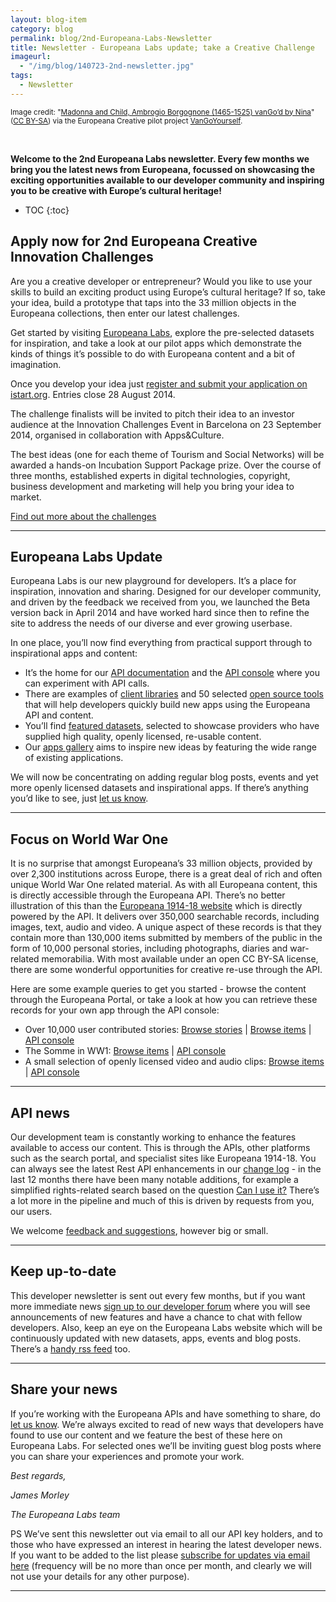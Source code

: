 ```yaml
---
layout: blog-item
category: blog
permalink: blog/2nd-Europeana-Labs-Newsletter
title: Newsletter - Europeana Labs update; take a Creative Challenge
imageurl: 
  - "/img/blog/140723-2nd-newsletter.jpg"
tags: 
  - Newsletter
---
```


<p><small>Image credit: "<a href="http://vangoyourself.com/vango/madonna-and-child-ambrogio-borgognone-1465-1525-vangod-by-nina/" title="Madonna and Child, Ambrogio Borgognone (1465-1525)  vanGo’d by Nina">Madonna and Child, Ambrogio Borgognone (1465-1525)  vanGo’d by Nina</a>" (<a href="http://creativecommons.org/licenses/by-sa/3.0/" title="Creative Commons Attribution Share-Alike 3.0 (CC BY-SA)">CC BY-SA</a>) via the Europeana Creative pilot project <a href="http://vangoyourself.com/">VanGoYourself</a>.</small></p>
<br>

**Welcome to the 2nd Europeana Labs newsletter. Every few months we bring you the latest news from Europeana, focussed on showcasing the exciting opportunities available to our developer community and inspiring you to be creative with Europe’s cultural heritage!**

* TOC
{:toc}

## Apply now for 2nd Europeana Creative Innovation Challenges
 
Are you a creative developer or entrepreneur? Would you like to use your skills to build an exciting product using Europe’s cultural heritage?  If so, take your idea, build a prototype that taps into the 33 million objects in the Europeana collections, then enter our latest challenges.
 
Get started by visiting [Europeana Labs](http://labs.europeana.eu/), explore the pre-selected datasets for inspiration, and take a look at our pilot apps which demonstrate the kinds of things it’s possible to do with Europeana content and a bit of imagination.
 
Once you develop your idea just [register and submit your application on istart.org](http://ecreativechallenges2014.istart.org/). Entries close 28 August 2014.
 
The challenge finalists will be invited to pitch their idea to an investor audience at the Innovation Challenges Event in Barcelona on 23 September 2014, organised in collaboration with Apps&Culture.

The best ideas (one for each theme of Tourism and Social Networks) will be awarded a hands-on Incubation Support Package prize. Over the course of three months, established experts in digital technologies, copyright, business development and marketing will help you bring your idea to market.

[Find out more about the challenges](http://www.europeanacreative.eu/web/europeana-creative/challenges)

---

## Europeana Labs Update

Europeana Labs is our new playground for developers. It’s a place for inspiration, innovation and sharing. Designed for our developer community, and driven by the feedback we received from you, we launched the Beta version back in April 2014 and have worked hard since then to refine the site to address the needs of our diverse and ever growing userbase.

In one place, you’ll now find everything from practical support through to inspirational apps and content:

- It’s the home for our [API documentation](http://labs.europeana.eu/api/) and the [API console](http://labs.europeana.eu/api/console/) where you can experiment with API calls. 
- There are examples of [client libraries](http://labs.europeana.eu/apps/#tag=client-library) and 50 selected [open source tools](http://labs.europeana.eu/apps/#tag=open-source-tools) that will help developers quickly build new apps using the Europeana API and content.
- You’ll find [featured datasets](http://labs.europeana.eu/data/), selected to showcase providers who have supplied high quality, openly licensed, re-usable content. 
- Our [apps gallery](http://labs.europeana.eu/apps/) aims to inspire new ideas by featuring the wide range of existing applications.

We will now be concentrating on adding regular blog posts, events and yet more openly licensed datasets and inspirational apps. If there’s anything you’d like to see, just [let us know](http://labs.europeana.eu/support/contact/).

---

## Focus on World War One

It is no surprise that amongst Europeana’s 33 million objects, provided by over 2,300 institutions across Europe, there is a great deal of rich and often unique World War One related material. As with all Europeana content, this is directly accessible through the Europeana API. There’s no better illustration of this than the [Europeana 1914-18 website](http://www.europeana1914-1918.eu/) which is directly powered by the API. It delivers over 350,000 searchable records, including images, text, audio and video.   A unique aspect of these records is that they contain more than 130,000 items submitted by members of the public in the form of 10,000 personal stories, including photographs, diaries and war-related memorabilia. With most available under an open CC BY-SA license, there are some wonderful opportunities for creative re-use through the API. 

Here are some example queries to get you started - browse the content through the Europeana Portal, or take a look at how you can retrieve these records for your own app through the API console:

- Over 10,000 user contributed stories: [Browse stories](http://www.europeana1914-1918.eu/en/collection/search?count=12&page=1&utf8=%E2%9C%93&qf%5Bindex%5D=c) &#124; [Browse items](http://europeana.eu/portal/search.html?query=*%3A*&rows=24&qf=%28%22world%2Bwar%2BI%22+OR+%221914-1918%22%29&qf=UGC%3Atrue) &#124; [API console](http://labs.europeana.eu/api/console/?function=search&query=*:*&qf=(%22world+war+I%22)%20OR%20(%221914-1918%22)&qf=UGC:true&profile=minimal&reusability=open)
- The Somme in WW1: [Browse items](http://europeana.eu/portal/search.html?query=Somme&rows=24&qf=%28%22world%2Bwar%2BI%22+OR+%221914-1918%22%29) &#124; [API console](http://labs.europeana.eu/api/console/?function=search&query=somme&qf=(%22world+war+I%22%20OR%20%221914-1918%22))
- A small selection of openly licensed video and audio clips: [Browse items](http://europeana.eu/portal/search.html?query=*%3A*&qf=TYPE%3AVIDEO&qf=TYPE%3ASOUND&qf=%28%22world%2Bwar%2BI%22%29+OR+%28%221914-1918%22%29&qf=REUSABILITY%3Aopen) &#124; [API console](http://labs.europeana.eu/api/console/?function=search&query=*:*&qf=(%22world+war+I%22)%20OR%20(%221914-1918%22)&qf=TYPE:VIDEO%20OR%20TYPE:SOUND&profile=minimal&reusability=open) 

---

## API news

Our development team is constantly working to enhance the features available to access our content. This is through the APIs, other platforms such as the search portal, and specialist sites like Europeana 1914-18. You can always see the latest Rest API enhancements in our [change log](http://labs.europeana.eu/api/changelog/) - in the last 12 months there have been many notable additions, for example a simplified rights-related search based on the question [Can I use it?](http://labs.europeana.eu/blog/can-i-use-it/) There’s a lot more in the pipeline and much of this is driven by requests from you, our users.

We welcome [feedback and suggestions](http://labs.europeana.eu/support/contact/), however big or small.

---

## Keep up-to-date

This developer newsletter is sent out every few months, but if you want more immediate news [sign up to our developer forum](https://groups.google.com/forum/#!forum/europeanaapi) where you will see announcements of new features and have a chance to chat with fellow developers. Also, keep an eye on the Europeana Labs website which will be continuously updated with new datasets, apps, events and blog posts. There’s a [handy rss feed](/rss.xml) too.

---

## Share your news

If you’re working with the Europeana APIs and have something to share, do [let us know](http://labs.europeana.eu/support/contact/). We’re always excited to read of new ways that developers have found to use our content and we feature the best of these here on Europeana Labs. For selected ones we’ll be inviting guest blog posts where you can share your experiences and promote your work.

*Best regards,*

*James Morley*

*The Europeana Labs team*

PS We’ve sent this newsletter out via email to all our API key holders, and to those who have expressed an interest in hearing the latest developer news. If you want to be added to the list please [subscribe for updates via email here](http://eepurl.com/RpdnT) (frequency will be no more than once per month, and clearly we will not use your details for any other purpose).

---
